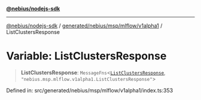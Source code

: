 [**@nebius/nodejs-sdk**](../../../../../../README.md)

***

[@nebius/nodejs-sdk](../../../../../../README.md) / [generated/nebius/msp/mlflow/v1alpha1](../README.md) / ListClustersResponse

# Variable: ListClustersResponse

> **ListClustersResponse**: `MessageFns`\<[`ListClustersResponse`](../interfaces/ListClustersResponse.md), `"nebius.msp.mlflow.v1alpha1.ListClustersResponse"`\>

Defined in: src/generated/nebius/msp/mlflow/v1alpha1/index.ts:353
